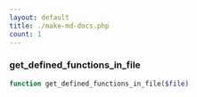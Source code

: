 ```yaml
---
layout: default
title: ./make-md-docs.php
count: 1
---
```


### get_defined_functions_in_file

```php
function get_defined_functions_in_file($file)
```
